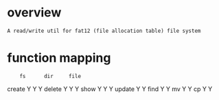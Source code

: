 #  overview 
    A read/write util for fat12 (file allocation table) file system

# function mapping
        fs      dir     file
create  Y       Y       Y
delete  Y       Y       Y 
show    Y       Y       Y
update          Y       Y
find            Y       Y
mv              Y       Y
cp              Y       Y
